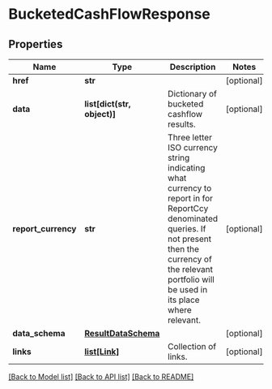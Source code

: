 # BucketedCashFlowResponse

## Properties
Name | Type | Description | Notes
------------ | ------------- | ------------- | -------------
**href** | **str** |  | [optional] 
**data** | **list[dict(str, object)]** | Dictionary of bucketed cashflow results. | [optional] 
**report_currency** | **str** | Three letter ISO currency string indicating what currency to report in for ReportCcy denominated queries.  If not present then the currency of the relevant portfolio will be used in its place where relevant. | [optional] 
**data_schema** | [**ResultDataSchema**](ResultDataSchema.md) |  | [optional] 
**links** | [**list[Link]**](Link.md) | Collection of links. | [optional] 

[[Back to Model list]](../README.md#documentation-for-models) [[Back to API list]](../README.md#documentation-for-api-endpoints) [[Back to README]](../README.md)


